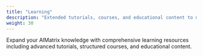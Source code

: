 ```yaml
---
title: "Learning"
description: "Extended tutorials, courses, and educational content to master AIMatrix capabilities."
weight: 30
---
```


Expand your AIMatrix knowledge with comprehensive learning resources including advanced tutorials, structured courses, and educational content.